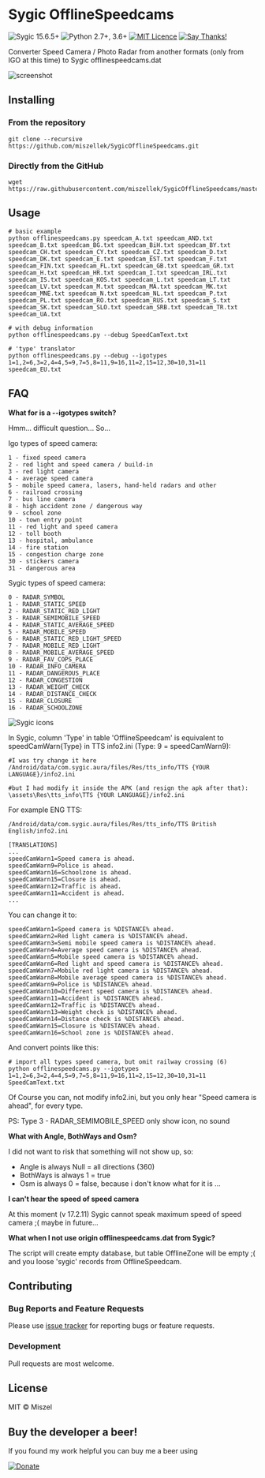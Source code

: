 # Sygic OfflineSpeedcams

![Sygic 15.6.5+](https://img.shields.io/badge/sygic-15.6.5%2B-red.svg)
![Python 2.7+, 3.6+](https://img.shields.io/badge/python-2.7%2B%2C%203.6%2B-blue.svg)
[![MIT Licence](https://img.shields.io/badge/license-MIT-blue.svg)](https://opensource.org/licenses/MIT)
[![Say Thanks!](https://img.shields.io/badge/Say%20Thanks-!-1EAEDB.svg)](https://saythanks.io/to/miszellek)


Converter Speed Camera / Photo Radar from another formats (only from IGO at this time) to Sygic offlinespeedcams.dat

![screenshot](screenshot.jpg)

## Installing

### From the repository
```
git clone --recursive https://github.com/miszellek/SygicOfflineSpeedcams.git
```
### Directly from the GitHub 
```
wget https://raw.githubusercontent.com/miszellek/SygicOfflineSpeedcams/master/offlinespeedcams.py
```


## Usage

```
# basic example 
python offlinespeedcams.py speedcam_A.txt speedcam_AND.txt speedcam_B.txt speedcam_BG.txt speedcam_BiH.txt speedcam_BY.txt speedcam_CH.txt speedcam_CY.txt speedcam_CZ.txt speedcam_D.txt speedcam_DK.txt speedcam_E.txt speedcam_EST.txt speedcam_F.txt speedcam_FIN.txt speedcam_FL.txt speedcam_GB.txt speedcam_GR.txt speedcam_H.txt speedcam_HR.txt speedcam_I.txt speedcam_IRL.txt speedcam_IS.txt speedcam_KOS.txt speedcam_L.txt speedcam_LT.txt speedcam_LV.txt speedcam_M.txt speedcam_MA.txt speedcam_MK.txt speedcam_MNE.txt speedcam_N.txt speedcam_NL.txt speedcam_P.txt speedcam_PL.txt speedcam_RO.txt speedcam_RUS.txt speedcam_S.txt speedcam_SK.txt speedcam_SLO.txt speedcam_SRB.txt speedcam_TR.txt speedcam_UA.txt 

# with debug information 
python offlinespeedcams.py --debug SpeedCamText.txt

# 'type' translator
python offlinespeedcams.py --debug --igotypes 1=1,2=6,3=2,4=4,5=9,7=5,8=11,9=16,11=2,15=12,30=10,31=11 speedcam_EU.txt
```


## FAQ

**What for is a --igotypes switch?**

Hmm... difficult question... So...

Igo types of speed camera:
```
1 - fixed speed camera
2 - red light and speed camera / build-in
3 - red light camera
4 - average speed camera
5 - mobile speed camera, lasers, hand-held radars and other 
6 - railroad crossing
7 - bus line camera
8 - high accident zone / dangerous way
9 - school zone
10 - town entry point
11 - red light and speed camera
12 - toll booth
13 - hospital, ambulance
14 - fire station
15 - congestion charge zone
30 - stickers camera
31 - dangerous area
```

Sygic types of speed camera:
```
0 - RADAR_SYMBOL
1 - RADAR_STATIC_SPEED
2 - RADAR_STATIC_RED_LIGHT
3 - RADAR_SEMIMOBILE_SPEED
4 - RADAR_STATIC_AVERAGE_SPEED
5 - RADAR_MOBILE_SPEED
6 - RADAR_STATIC_RED_LIGHT_SPEED
7 - RADAR_MOBILE_RED_LIGHT
8 - RADAR_MOBILE_AVERAGE_SPEED
9 - RADAR_FAV_COPS_PLACE
10 - RADAR_INFO_CAMERA
11 - RADAR_DANGEROUS_PLACE
12 - RADAR_CONGESTION
13 - RADAR_WEIGHT_CHECK
14 - RADAR_DISTANCE_CHECK
15 - RADAR_CLOSURE
16 - RADAR_SCHOOLZONE
```

![Sygic icons](sygic_icons.png)

In Sygic, column 'Type' in table 'OfflineSpeedcam' is equivalent to speedCamWarn{Type} in TTS info2.ini (Type: 9 = speedCamWarn9):
```
#I was try change it here
/Android/data/com.sygic.aura/files/Res/tts_info/TTS {YOUR LANGUAGE}/info2.ini
```
```
#but I had modify it inside the APK (and resign the apk after that):
\assets\Res\tts_info\TTS {YOUR LANGUAGE}/info2.ini
```

For example ENG TTS:
```
/Android/data/com.sygic.aura/files/Res/tts_info/TTS British English/info2.ini

[TRANSLATIONS]
...
speedCamWarn1=Speed camera is ahead.
speedCamWarn9=Police is ahead.
speedCamWarn16=Schoolzone is ahead.
speedCamWarn15=Closure is ahead.
speedCamWarn12=Traffic is ahead.
speedCamWarn11=Accident is ahead.
...
```

You can change it to:
```
speedCamWarn1=Speed camera is %DISTANCE% ahead.
speedCamWarn2=Red light camera is %DISTANCE% ahead.
speedCamWarn3=Semi mobile speed camera is %DISTANCE% ahead.
speedCamWarn4=Average speed camera is %DISTANCE% ahead.
speedCamWarn5=Mobile speed camera is %DISTANCE% ahead.
speedCamWarn6=Red light and speed camera is %DISTANCE% ahead.
speedCamWarn7=Mobile red light camera is %DISTANCE% ahead.
speedCamWarn8=Mobile average speed camera is %DISTANCE% ahead.
speedCamWarn9=Police is %DISTANCE% ahead.
speedCamWarn10=Different speed camera is %DISTANCE% ahead.
speedCamWarn11=Accident is %DISTANCE% ahead.
speedCamWarn12=Traffic is %DISTANCE% ahead.
speedCamWarn13=Weight check is %DISTANCE% ahead.
speedCamWarn14=Distance check is %DISTANCE% ahead.
speedCamWarn15=Closure is %DISTANCE% ahead.
speedCamWarn16=School zone is %DISTANCE% ahead.
```

And convert points like this:
```
# import all types speed camera, but omit railway crossing (6)
python offlinespeedcams.py --igotypes 1=1,2=6,3=2,4=4,5=9,7=5,8=11,9=16,11=2,15=12,30=10,31=11 SpeedCamText.txt
```

Of Course you can, not modify info2.ini, but you only hear "Speed camera is ahead", for every type.

PS:
Type 3 - RADAR_SEMIMOBILE_SPEED only show icon, no sound

**What with Angle, BothWays and Osm?**

I did not want to risk that something will not show up, so: 
* Angle is always Null = all directions (360)
* BothWays is always 1 = true
* Osm is always 0 = false, because i don't know what for it is ...

**I can't hear the speed of speed camera**

At this moment (v 17.2.11) Sygic cannot speak maximum speed of speed camera ;( maybe in future...

**What when I not use origin offlinespeedcams.dat from Sygic?**

The script will create empty database, but table OfflineZone will be empty ;( and you loose 'sygic' records from OfflineSpeedcam.   


## Contributing

### Bug Reports and Feature Requests

Please use [issue tracker](https://github.com/miszellek/SygicOfflineSpeedcams/issues) for reporting bugs or feature requests.

### Development

Pull requests are most welcome.


## License

MIT © Miszel


## Buy the developer a beer!

If you found my work helpful you can buy me a beer using

[![Donate](https://www.paypalobjects.com/webstatic/en_US/i/btn/png/silver-pill-paypal-44px.png)](https://www.paypal.com/paypalme/miszel/1EUR)
